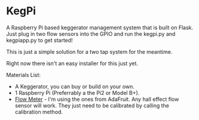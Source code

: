 # KegPi
A Raspberry Pi based keggerator management system that is built on Flask. Just plug in two flow sensors into the GPIO and run the kegpi.py and kegpiapp.py to get started!

This is just a simple solution for a two tap system for the meantime.

Right now there isn't an easy installer for this just yet.

Materials List:

* A Keggerator, you can buy or build on your own.
* 1 Raspberry Pi (Preferrably a the Pi2 or Model B+).
* [Flow Meter](https://www.adafruit.com/products/828) - I'm using the ones from AdaFruit. Any hall effect flow sensor will work. They just need to be calibrated by calling the calibration method.